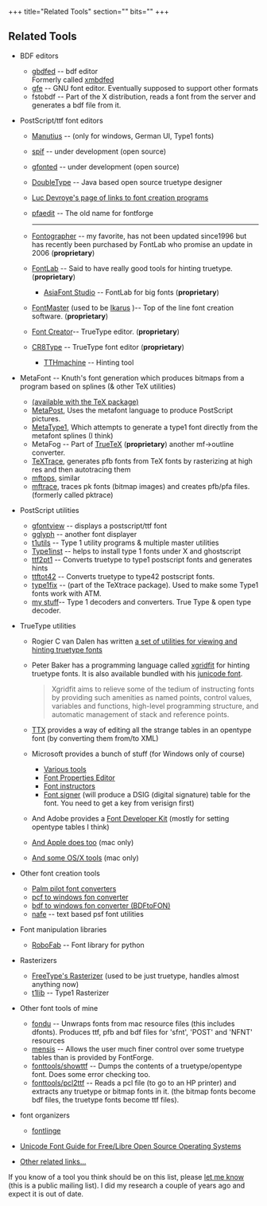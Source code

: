 +++
title="Related Tools"
section=""
bits=""
+++

Related Tools
-------------

-   BDF editors
    -   [gbdfed](http://crl.nmsu.edu/~mleisher/gbdfed.html) -- bdf
        editor\
         Formerly called
        [xmbdfed](http://crl.nmsu.edu/~mleisher/xmbdfed.html)
    -   [gfe](http://www.gnu.org/software/gfe/gfe.html) -- GNU font
        editor. Eventually supposed to support other formats
    -   fstobdf -- Part of the X distribution, reads a font from the
        server and generates a bdf file from it.

-   PostScript/ttf font editors
    -   [Manutius](http://www.typeforum.de/modules.php?op=modload&name=Downloads&file=index&req=gettit&lid=50)
        -- (only for windows, German UI, Type1 fonts)
    -   [spif](http://www.cs.usyd.edu.au/~matty/Spif/) -- under
        development (open source)
    -   [gfonted](http://www.levien.com/gfonted/) -- under development
        (open source)
    -   [DoubleType](http://doubletype.sf.net/) -- Java based open
        source truetype designer
    -   [Luc Devroye's page of links to font creation
        programs](http://cgm.cs.mcgill.ca/~luc/editors.html)
    -   [pfaedit](http://pfaedit.sf.net/) -- The old name for fontforge

        * * * * *

    -   [Fontographer](http://www.fontlab.com/) -- my favorite, has not
        been updated since1996 but has recently been purchased by
        FontLab who promise an update in 2006 (**proprietary**)
    -   [FontLab](http://www.fontlab.com/) -- Said to have really good
        tools for hinting truetype. (**proprietary**)
        -   [AsiaFont Studio](http://www.fontlab.com/) -- FontLab for
            big fonts (**proprietary**)

    -   [FontMaster](http://www.fontmaster.nl/english/) (used to be
        [Ikarus](http://www.urwpp.de/english/home.html) )-- Top of the
        line font creation software. (**proprietary**)
    -   [Font Creator](http://www.high-logic.com/fcp.html)-- TrueType
        editor. (**proprietary**)
    -   [CR8Type](http://www.CR8.netfirms.com/) -- TrueType font editor
        (**proprietary**)
        -   [TTHmachine](http://www.CR8.netfirms.com/) -- Hinting tool

-   MetaFont -- Knuth's font generation which produces bitmaps from a
    program based on splines (& other TeX utilities)
    -   [(available with the TeX package)](http://www.tug.org/)
    -   [MetaPost](http://cm.bell-labs.com/who/hobby/MetaPost.html),
        Uses the metafont language to produce PostScript pictures.
    -   [MetaType1](ftp://cam.ctan.org/tex-archive/fonts/utilities/metatype1.zip),
        Which attempts to generate a type1 font directly from the
        metafont splines (I think)
    -   MetaFog -- Part of [TrueTeX](http://www.truetex.com/)
        (**proprietary**) another mf-\>outline converter.
    -   [TeXTrace](http://textrace.sf.net/), generates pfb fonts from
        TeX fonts by rasterizing at high res and then autotracing them
    -   [mftops](ftp://ftp.radio-msu.net/pub/tex/tex-archive/fonts/utilities/mf2ps/),
        similar
    -   [mftrace](http://lilypond.org/mftrace/), traces pk fonts (bitmap
        images) and creates pfb/pfa files. (formerly called pktrace)

-   PostScript utilities
    -   [gfontview](http://gfontview.sourceforge.net/) -- displays a
        postscript/ttf font
    -   [gglyph](http://rpmfind.net/linux/RPM/contrib/libc6/i386/gglyph-0.1.3-1.i386.html)
        -- another font displayer
    -   [t1utils](http://www.lcdf.org/type/) -- Type 1 utility programs
        & multiple master utilities
    -   [Type1inst](ftp://metalab.unc.edu/pub/Linux/X11/xutils/type1inst-0.6.1.tar.gz)
        -- helps to install type 1 fonts under X and ghostscript
    -   [ttf2pt1](http://ttf2pt1.sourceforge.net/) -- Converts truetype
        to type1 postscript fonts and generates hints
    -   [ttftot42](http://ftp.giga.or.at/pub/nih/ttftot42/) -- Converts
        truetype to type42 postscript fonts.
    -   [type1fix](http://textrace.sf.net/) -- (part of the TeXtrace
        package). Used to make some Type1 fonts work with ATM.
    -   [my
        stuff](http://bibliofile.duhs.duke.edu/gww/FreeWare/MyToys.html)--
        Type 1 decoders and converters. True Type & open type decoder.

-   TrueType utilities
    -   Rogier C van Dalen has written [a set of utilities for viewing
        and hinting truetype
        fonts](http://home.kabelfoon.nl/~slam/fonts/)
    -   Peter Baker has a programming language called
        [xgridfit](http://xgridfit.sf.net/) for hinting truetype fonts.
        It is also available bundled with his [junicode
        font](http://junicode.sf.net/).

        > Xgridfit aims to relieve some of the tedium of instructing
        > fonts by providing such amenities as named points, control
        > values, variables and functions, high-level programming
        > structure, and automatic management of stack and reference
        > points.

    -   [TTX](http://www.letterror.com/code/ttx/index.html) provides a
        way of editing all the strange tables in an opentype font (by
        converting them from/to XML)
    -   Microsoft provides a bunch of stuff (for Windows only of course)
        -   [Various
            tools](http://www.microsoft.com/typography/tools/tools.htm)
        -   [Font Properties
            Editor](http://www.microsoft.com/typography/property/fpedit.htm)
        -   [Font
            instructors](http://www.microsoft.com/typography/creators.htm)
        -   [Font
            signer](http://www.microsoft.com/typography/developers/dsig/dsig.htm)
            (will produce a DSIG (digital signature) table for the font.
            You need to get a key from verisign first)

    -   And Adobe provides a [Font Developer
        Kit](http://partners.adobe.com/asn/tech/type/otfdk/) (mostly for
        setting opentype tables I think)
    -   [And Apple does
        too](http://developer.apple.com/textfonts/Fonttools/Index.html)
        (mac only)
    -   [And some OS/X
        tools](http://developer.apple.com/fonts/OSXTools.html) (mac
        only)

-   Other font creation tools
    -   [Palm pilot font
        converters](http://cgm.cs.mcgill.ca/~luc/palm.html)
    -   [pcf to windows fon converter](http://www.ank.com.ar/fonts/)
    -   [bdf to windows fon converter
        (BDFtoFON)](http://www.tardis.ed.ac.uk/~ajcd/winnt/)
    -   [nafe](http://nafe.sf.net/) -- text based psf font utilities

-   Font manipulation libraries
    -   [RoboFab](http://www.robofab.org/) -- Font library for python

-   Rasterizers
    -   [FreeType's Rasterizer](http://freetype.sourceforge.net/) (used
        to be just truetype, handles almost anything now)
    -   [t1lib](http://gnuwin32.sourceforge.net/packages/t1lib.htm) --
        Type1 Rasterizer

-   Other font tools of mine
    -   [fondu](http://fondu.sf.net/) -- Unwraps fonts from mac resource
        files (this includes dfonts). Produces ttf, pfb and bdf files
        for 'sfnt', 'POST' and 'NFNT' resources
    -   [mensis](http://mensis.sf.net/) -- Allows the user much finer
        control over some truetype tables than is provided by FontForge.
    -   [fonttools/showttf](http://fontforge.git.sourceforge.net/git/gitweb.cgi?p=fontforge/fontforge;a=summary)
        -- Dumps the contents of a truetype/opentype font. Does some
        error checking too.
    -   [fonttools/pcl2ttf](http://fontforge.git.sourceforge.net/git/gitweb.cgi?p=fontforge/fontforge;a=summary)
        -- Reads a pcl file (to go to an HP printer) and extracts any
        truetype or bitmap fonts in it. (the bitmap fonts become bdf
        files, the truetype fonts become ttf files).

-   font organizers
    -   [fontlinge](http://freshmeat.net/projects/fontlinge/)

-   [Unicode Font Guide for Free/Libre Open Source Operating
    Systems](http://unifont.org/fontguide/)
-   [Other related links...](otherlinks.html)

If you know of a tool you think should be on this list, please [let me
know](mailto:fontforge-devel@lists.sourceforge.net) (this is a public
mailing list). I did my research a couple of years ago and expect it is
out of date.

